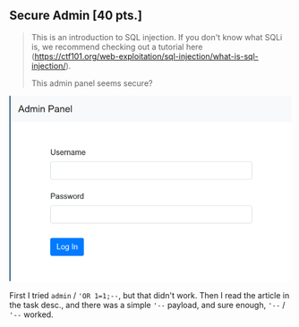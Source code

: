 ## Secure Admin \[40 pts.\]
>This is an introduction to SQL injection. If you don't know what SQLi is, we recommend checking out a tutorial here (https://ctf101.org/web-exploitation/sql-injection/what-is-sql-injection/).
>
>This admin panel seems secure?

![Login form](img/Secure-Admin.png)

First I tried `admin` / `'OR 1=1;--`, but that didn't work.
Then I read the article in the task desc., and there was a simple `'--` payload, and sure enough, `'--` / `'--` worked.
